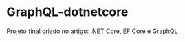 # GraphQL-dotnetcore

Projeto final criado no artigo: [.NET Core, EF Core e GraphQL](https://imasters.com.br/dotnet/construindo-uma-api-graphql-com-asp-net-core-e-entity-framework-core)

